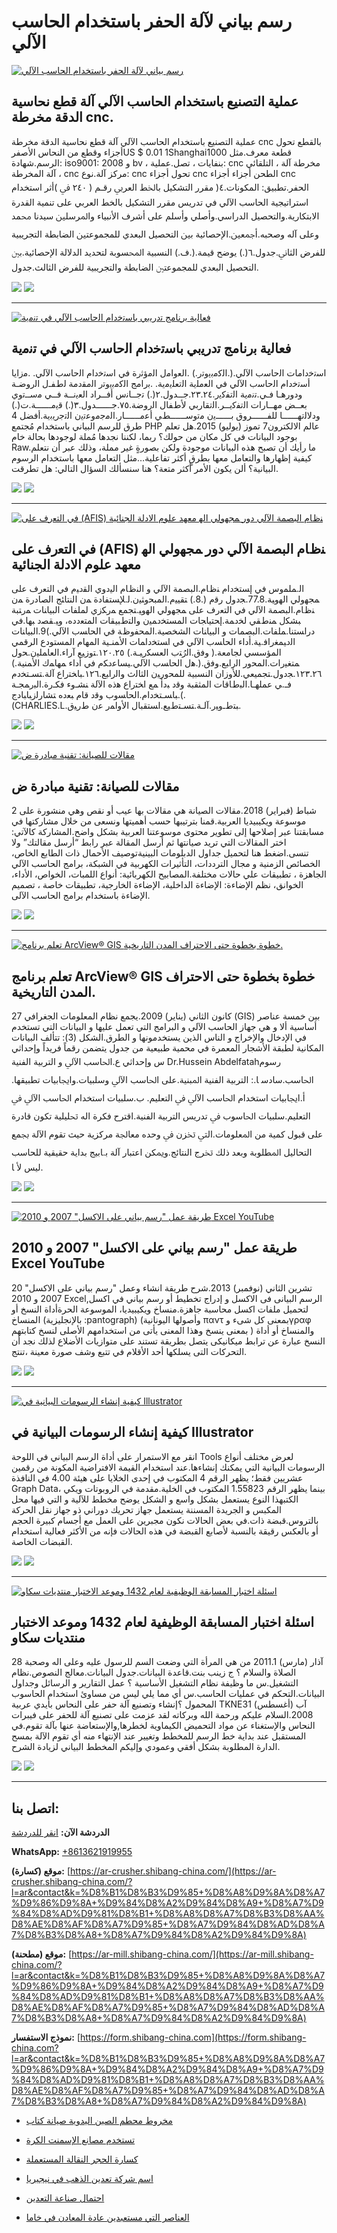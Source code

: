 # رسم بياني لآلة الحفر باستخدام الحاسب الآلي

<a href="https://swt.shibang-china.com/?l=ar&img&k=%D8%B1%D8%B3%D9%85+%D8%A8%D9%8A%D8%A7%D9%86%D9%8A+%D9%84%D8%A2%D9%84%D8%A9+%D8%A7%D9%84%D8%AD%D9%81%D8%B1+%D8%A8%D8%A7%D8%B3%D8%AA%D8%AE%D8%AF%D8%A7%D9%85+%D8%A7%D9%84%D8%AD%D8%A7%D8%B3%D8%A8+%D8%A7%D9%84%D8%A2%D9%84%D9%8A" target="_blank">![رسم بياني لآلة الحفر باستخدام الحاسب الآلي](http://static.shibang-china.com/all-800x300/32.jpg)</a>

## عملية التصنيع باستخدام الحاسب الآلي آلة قطع نحاسية الدقة مخرطة cnc.
عملية التصنيع باستخدام الحاسب الآلي آلة قطع نحاسية الدقة مخرطة cnc بالقطع تحول أجزاء وقطع من النحاس الأصفرUS $ 0.01 1Shanghai1000 قطعة معرف.مثل الرسم.شهادة: iso9001: 2008 و bv ، بنفايات ، تصل.عملية: cnc مخرطة آلة ، التلقائي آلة المخرطة ، cnc مركز آلة.نوع: cnc تحول أجزاء cnc الطحن أجزاء أجزاء cnc الحفر.تطبيق: المكونات.٤( ﻣﻘﺮﺭ ﺍﻟﺘﺸﻜﻴﻞ ﺑﺎﳋﻂ ﺍﻟﻌﺮﰊ ﺭﻗـﻢ ( ٢٤٠ ﰲ )أﺛﺮ اﺳﺘﺨﺪام اﺳﺘﺮاﺗﻴﺠﻴﺔ اﻟﺤﺎﺳﺐ اﻵﻟﻲ ﻓﻲ ﺗﺪرﻳﺲ ﻣﻘﺮر اﻟﺘﺸﻜﻴﻞ ﺑﺎﻟﺨﻂ اﻟﻌﺮﺑﻲ ﻋﻠﻰ ﺗﻨﻤﻴﺔ اﻟﻘﺪرة اﻻﺑﺘﻜﺎرﻳﺔ.واﻟﺘﺤﺼﻴﻞ اﻟﺪراﺳﻲ.ﻭﺃﺻﻠﻲ ﻭﺃﺳﻠﻢ ﻋﻠﻰ ﺃﺷﺮﻑ ﺍﻷﻧﺒﻴﺎﺀ ﻭﺍﳌﺮﺳﻠﲔ ﺳﻴﺪﻧﺎ ﳏﻤﺪ ﻭﻋﻠﻰ ﺁﻟﻪ ﻭﺻﺤﺒﻪ.ﺃﲨﻌﲔ.ﺍﻹﺣﺼﺎﺋﻴﺔ ﺑﲔ ﺍﻟﺘﺤﺼﻴﻞ ﺍﻟﺒﻌﺪﻱ ﻟﻠﻤﺠﻤﻮﻋﺘﲔ ﺍﻟﻀﺎﺑﻄﺔ ﺍﻟﺘﺠﺮﻳﺒﻴﺔ ﻟﻠﻔﺮﺽ ﺍﻟﺜﺎﱐ.ﺟﺪﻭﻝ.٦(.) ﻳﻮﺿﺢ ﻗﻴﻤﺔ.(.ﻑ.) ﺍﻟﻨﺴﺒﻴﺔ ﺍﶈﺴﻮﺑﺔ ﻟﺘﺤﺪﻳﺪ ﺍﻟﺪﻻﻟﺔ ﺍﻹﺣﺼﺎﺋﻴﺔ.ﺑﲔ ﺍﻟﺘﺤﺼﻴﻞ ﺍﻟﺒﻌﺪﻱ ﻟﻠﻤﺠﻤﻮﻋﺘﲔ ﺍﻟﻀﺎﺑﻄﺔ ﻭﺍﻟﺘﺠﺮﻳﺒﻴﺔ ﻟﻠﻔﺮﺽ ﺍﻟﺜﺎﻟﺚ.ﺟﺪﻭﻝ.


<a href="https://whatsapp.shibangsoft.com/WhatsApp.php" target="_blank" title="WhatsApp">![](http://static.shibang-china.com/icon/whatsapp.png)</a> <a href="https://swt.shibang-china.com/?l=ar&icon&k=%D8%B1%D8%B3%D9%85+%D8%A8%D9%8A%D8%A7%D9%86%D9%8A+%D9%84%D8%A2%D9%84%D8%A9+%D8%A7%D9%84%D8%AD%D9%81%D8%B1+%D8%A8%D8%A7%D8%B3%D8%AA%D8%AE%D8%AF%D8%A7%D9%85+%D8%A7%D9%84%D8%AD%D8%A7%D8%B3%D8%A8+%D8%A7%D9%84%D8%A2%D9%84%D9%8A" target="_blank">![](http://static.shibang-china.com/icon/chat-ar.png)</a>

---

<a href="https://swt.shibang-china.com/?l=ar&img&k=%D8%B1%D8%B3%D9%85+%D8%A8%D9%8A%D8%A7%D9%86%D9%8A+%D9%84%D8%A2%D9%84%D8%A9+%D8%A7%D9%84%D8%AD%D9%81%D8%B1+%D8%A8%D8%A7%D8%B3%D8%AA%D8%AE%D8%AF%D8%A7%D9%85+%D8%A7%D9%84%D8%AD%D8%A7%D8%B3%D8%A8+%D8%A7%D9%84%D8%A2%D9%84%D9%8A" target="_blank">![ﻓﻌﺎﻟﯾﺔ ﺑرﻧﺎﻣﺞ ﺗدرﯾﺑﻲ ﺑﺎﺳﺗﺧدام اﻟﺣﺎﺳب اﻵﻟﻲ ﻓﻲ ﺗﻧﻣﯾﺔ](http://static.shibang-china.com/all-800x300/304.jpg)</a>

## ﻓﻌﺎﻟﯾﺔ ﺑرﻧﺎﻣﺞ ﺗدرﯾﺑﻲ ﺑﺎﺳﺗﺧدام اﻟﺣﺎﺳب اﻵﻟﻲ ﻓﻲ ﺗﻧﻣﯾﺔ
اﺳﺗﺧداﻣﺎت اﻟﺣﺎﺳب اﻵﻟﻲ.(.اﻟﻛﻣﺑﻳوﺗر.) .اﻟﻌواﻣﻝ اﻟﻣؤﺛرة ﻓﻲ اﺳﺗﺧدام اﻟﺣﺎﺳب اﻵﻟﻲ. .ﻣزاﻳﺎ أﺳﺗﺧدام اﻟﺣﺎﺳب اﻵﻟﻲ ﻓﻲ اﻟﻌﻣﻠﻳﺔ اﻟﺗﻌﻠﻳﻣﻳﺔ. .ﺑراﻣﺞ اﻟﻛﻣﺑﻳوﺗر اﻟﻣﻘدﻣﺔ ﻟطﻔـﻝ اﻟروﺿـﺔ ودورﻫـﺎ ﻓـﻲ.ﺗﻧﻣﻳﺔ اﻟﺗﻔﻛﻳر.٢٣.٢٤.ﺟــدوﻝ.٢(.) ﺗﺟــﺎﻧس أﻓــراد اﻟﻌﻳﻧــﺔ ﻓــﻲ ﻣﺳــﺗوي ﺑﻌــض ﻣﻬــﺎرات اﻟﺗﻔﻛﻳــر.اﻟﺗﻘﺎرﺑﻲ ﻷطﻔﺎﻝ اﻟروﺿﺔ.٧٥.ﺟــــــدوﻝ.٣(.) ﻗﻳﻣــــــﺔ.ت(.) ودﻻﻟﺗﻬــــــﺎ ﻟﻠﻔــــــروق ﺑــــــﻳن ﻣﺗوﺳــــــطﻲ أﻋﻣــــــﺎر.اﻟﻣﺟﻣوﻋﺗﻳن اﻟﺗﺟرﻳﺑﻳﺔ.أفضل 4 طرق للرسم البياني باستخدام مُجتمع PHP عالم الالكترون7 تموز (يوليو) 2015.هل تعلم بوجود البيانات في كل مكان من حولك؟ ربما، لكننا نجدها مُملة لوجودها بحالة خام Raw.ما رأيك أن تصبح هذه البيانات موجودة ولكن بصورةٍ غير مملة، وذلك عبر أن نتعلم كيفية إظهارها والتعامل معها بطرقٍ أكثر تفاعلية…مثل التعامل معها باستخدام الرسوم البيانية؟ ألن يكون الأمر أكثر متعة؟ هنا سنسألك السؤال التالي: هل تطرقت.


<a href="https://whatsapp.shibangsoft.com/WhatsApp.php" target="_blank" title="WhatsApp">![](http://static.shibang-china.com/icon/whatsapp.png)</a> <a href="https://swt.shibang-china.com/?l=ar&icon&k=%D8%B1%D8%B3%D9%85+%D8%A8%D9%8A%D8%A7%D9%86%D9%8A+%D9%84%D8%A2%D9%84%D8%A9+%D8%A7%D9%84%D8%AD%D9%81%D8%B1+%D8%A8%D8%A7%D8%B3%D8%AA%D8%AE%D8%AF%D8%A7%D9%85+%D8%A7%D9%84%D8%AD%D8%A7%D8%B3%D8%A8+%D8%A7%D9%84%D8%A2%D9%84%D9%8A" target="_blank">![](http://static.shibang-china.com/icon/chat-ar.png)</a>

---

<a href="https://swt.shibang-china.com/?l=ar&img&k=%D8%B1%D8%B3%D9%85+%D8%A8%D9%8A%D8%A7%D9%86%D9%8A+%D9%84%D8%A2%D9%84%D8%A9+%D8%A7%D9%84%D8%AD%D9%81%D8%B1+%D8%A8%D8%A7%D8%B3%D8%AA%D8%AE%D8%AF%D8%A7%D9%85+%D8%A7%D9%84%D8%AD%D8%A7%D8%B3%D8%A8+%D8%A7%D9%84%D8%A2%D9%84%D9%8A" target="_blank">![ﻓﻲ ﺍﻟﺘﻌﺭﻑ ﻋﻠﻰ (AFIS) ﻨﻅﺎﻡ ﺍﻟﺒﺼﻤﺔ ﺍﻵﻟﻲ ﺩﻭﺭ ﻤﺠﻬﻭﻟﻲ ﺍﻟﻬ معهد علوم الادلة الجنائية](http://static.shibang-china.com/all-800x300/27.jpg)</a>

## ﻓﻲ ﺍﻟﺘﻌﺭﻑ ﻋﻠﻰ (AFIS) ﻨﻅﺎﻡ ﺍﻟﺒﺼﻤﺔ ﺍﻵﻟﻲ ﺩﻭﺭ ﻤﺠﻬﻭﻟﻲ ﺍﻟﻬ معهد علوم الادلة الجنائية
ﺍﻟ.ﻤﻠﻤﻭﺱ ﻓﻲ ﺇﺴﺘﺨﺩﺍﻡ ﻨﻅﺎﻡ.ﺍﻟﺒﺼﻤﺔ ﺍﻵﻟﻲ ﻭ ﺍﻟﻨﻅﺎﻡ ﺍﻟﻴﺩﻭﻱ ﺍﻟﻘﺩﻴﻡ ﻓﻲ ﺍﻟﺘﻌﺭﻑ ﻋﻠﻰ ﻤﺠﻬﻭﻟﻲ ﺍﻟﻬﻭﻴﺔ.77.8.ﺠﺩﻭل ﺭﻗﻡ (.8.) ﺘﻘﻴﻴﻡ.ﺍﻟﻤﺒﺤﻭﺜﻴﻥ.ﻟ.ﻺﺴﺘﻔﺎﺩﺓ ﻤﻥ ﺍﻟﻨﺘﺎﺌﺞ ﺍﻟﺼﺎﺩﺭﺓ ﻤﻥ ﻨﻅﺎﻡ.ﺍﻟﺒﺼﻤﺔ ﺍﻵﻟﻲ ﻓﻲ ﺍﻟﺘﻌﺭﻑ ﻋﻠﻰ ﻤﺠﻬﻭﻟﻲ ﺍﻟﻬﻭﻴ.ﺘﺠﻤﻊ ﻤﺭﻜﺯﻱ ﻟﻤﻠﻔﺎﺕ ﺍﻟﺒﻴﺎﻨﺎﺕ ﻤﺭﺘﺒﺔ ﺒﺸﻜل ﻤﻨﻁﻘﻲ ﻟﺨﺩﻤﺔ.ﺇﺤﺘﻴﺎﺠﺎﺕ ﺍﻟﻤﺴﺘﺨﺩﻤﻴﻥ ﻭﺍﻟﺘﻁﺒﻴﻘﺎﺕ ﺍﻟﻤﺘﻌﺩﺩﻩ، ﻭﻴ.ﻘﺼﺩ ﺒﻬﺎ.ﻓﻲ ﺩﺭﺍﺴﺘﻨﺎ.ﻤﻠﻔﺎﺕ.ﺍﻟﺒﺼﻤﺎﺕ ﻭ ﺍﻟﺒﻴﺎﻨﺎﺕ ﺍﻟﺸﺨﺼﻴﺔ.ﺍﻟﻤﺤﻔﻭﻅﺔ ﻓﻲ ﺍﻟﺤﺎﺴﺏ ﺍﻵﻟﻲ.)9.ﺍﻟﺒﻴﺎﻨﺎﺕ ﺍﻟﺩﻴﻤﻐﺭﺍﻓ.ﻴﺔ.ﺃﺩﺍﺀ ﺍﻟﺤﺎﺴﺏ ﺍﻵﻟﻲ ﻓﻲ ﺍﺴﺘﺨﺩﺍﻤﺎﺕ ﺍﻷﻤﻨـﻴﺔ ﺍﻟﻤﻬﺎﻡ المستودع الرقمي المؤسسي لجامعة.( ﻭﻓﻕ.ﺍﻟﺭُﺘﺏ ﺍﻟﻌﺴﻜﺭﻴـﺔ.) ١٢٠.٢٥.ﺘﻭﺯﻴﻊ ﺁﺭﺍﺀ.ﺍﻟﻌﺎﻤﻠﻴﻥ.ﺤﻭل ﻤﺘﻐﻴﺭﺍﺕ.ﺍﻟﻤﺤﻭﺭ ﺍﻟﺭﺍﺒﻊ.ﻭﻓﻕ.(.ﻫل ﺍﻟﺤﺎﺴﺏ ﺍﻵﻟﻲ.ﻴﺴﺎﻋﺩﻜﻡ ﻓﻲ ﺃﺩﺍﺀ ﻤﻬﺎﻤﻙ ﺍﻷﻤﻨﻴﺔ.) ١٢٣.٢٦.ﺠﺩﻭل.ﺘﺠﻤﻴﻌﻲ.ﻟﻸﻭﺯﺍﻥ ﺍﻟﻨﺴﺒﻴﺔ ﻟﻠﻤﺤﻭﺭﻴﻥ ﺍﻟﺜﺎﻟﺙ ﻭﺍﻟﺭﺍﺒﻊ.١٢٦.ﺒﺎﺨﺘﺭﺍﻉ ﺁﻟﺔ.ﺘﺴـﺘﺨﺩﻡ ﻓـ.ﻲ ﻋﻤﻠﻬـﺎ.ﺍﻟﺒﻁﺎﻗﺎﺕ ﺍﻟﻤﺜﻘﺒﺔ ﻭﻗﺩ ﺒﺩﺃ ﻤﻊ ﺍﺨﺘﺭﺍﻉ ﻫﺫﻩ ﺍﻵﻟﺔ ﻨﺸـﻭﺀ ﻓﻜـﺭﺓ.ﺍﻟﺒﺭﻤﺠـﺔ ﺒﺎﺴـﺘﺨﺩﺍﻡ.ﺍﻟﺤﺎﺴﻭﺏ ﻭﻗﺩ ﻗﺎﻡ ﺒﻌﺩﻩ ﺘﺸﺎﺭﻟﺯﺒﺎﺒﺎﺩﺝ.(.(CHARLIES.L.ﺒﺘﻁـﻭﻴﺭ.ﺁﻟـﺔ.ﺘﺴـﺘﻁﻴﻊ.ﺍﺴﺘﻘﺒﺎل ﺍﻷﻭﺍﻤﺭ ﻋﻥ ﻁﺭﻴﻕ.


<a href="https://whatsapp.shibangsoft.com/WhatsApp.php" target="_blank" title="WhatsApp">![](http://static.shibang-china.com/icon/whatsapp.png)</a> <a href="https://swt.shibang-china.com/?l=ar&icon&k=%D8%B1%D8%B3%D9%85+%D8%A8%D9%8A%D8%A7%D9%86%D9%8A+%D9%84%D8%A2%D9%84%D8%A9+%D8%A7%D9%84%D8%AD%D9%81%D8%B1+%D8%A8%D8%A7%D8%B3%D8%AA%D8%AE%D8%AF%D8%A7%D9%85+%D8%A7%D9%84%D8%AD%D8%A7%D8%B3%D8%A8+%D8%A7%D9%84%D8%A2%D9%84%D9%8A" target="_blank">![](http://static.shibang-china.com/icon/chat-ar.png)</a>

---

<a href="https://swt.shibang-china.com/?l=ar&img&k=%D8%B1%D8%B3%D9%85+%D8%A8%D9%8A%D8%A7%D9%86%D9%8A+%D9%84%D8%A2%D9%84%D8%A9+%D8%A7%D9%84%D8%AD%D9%81%D8%B1+%D8%A8%D8%A7%D8%B3%D8%AA%D8%AE%D8%AF%D8%A7%D9%85+%D8%A7%D9%84%D8%AD%D8%A7%D8%B3%D8%A8+%D8%A7%D9%84%D8%A2%D9%84%D9%8A" target="_blank">![مقالات للصيانة: تقنية مبادرة ض](http://static.shibang-china.com/all-800x300/1421.jpg)</a>

## مقالات للصيانة: تقنية مبادرة ض
2 شباط (فبراير) 2018.مقالات الصيانة هي مقالات بها عيب أو نقص وهي منشورة على موسوعة ويكيبيديا العربية.قمنا بترتيبها حسب أهميتها ونسعى من خلال مشاركتها في مسابقتنا عبر إصلاحها إلى تطوير محتوى موسوعتنا العربية بشكل واضح.المشاركة كالآتي: اختر المقالات التي تريد صيانتها ثم أرسل المقالة عبر رابط “أرسل مقالتك” ولا تنسى.اضغط هنا لتحميل جداول الدبلومات البينيةتوصيف الأحمال ذات الطابع الخاص، الخصائص الزمنية و مجال الترددات، التأثيرات الكهربية في الشبكة، برامج الحاسب الآلي الجاهزة ، تطبيقات علي حالات مختلفة.المصابيح الكهربائية: أنواع اللمبات، الخواص، الأداء، الخوانق، نظم الإضاءة: الإضاءة الداخلية، الإضاءة الخارجية، تطبيقات خاصة ، تصميم الإضاءة باستخدام برامج الحاسب الآلى.


<a href="https://whatsapp.shibangsoft.com/WhatsApp.php" target="_blank" title="WhatsApp">![](http://static.shibang-china.com/icon/whatsapp.png)</a> <a href="https://swt.shibang-china.com/?l=ar&icon&k=%D8%B1%D8%B3%D9%85+%D8%A8%D9%8A%D8%A7%D9%86%D9%8A+%D9%84%D8%A2%D9%84%D8%A9+%D8%A7%D9%84%D8%AD%D9%81%D8%B1+%D8%A8%D8%A7%D8%B3%D8%AA%D8%AE%D8%AF%D8%A7%D9%85+%D8%A7%D9%84%D8%AD%D8%A7%D8%B3%D8%A8+%D8%A7%D9%84%D8%A2%D9%84%D9%8A" target="_blank">![](http://static.shibang-china.com/icon/chat-ar.png)</a>

---

<a href="https://swt.shibang-china.com/?l=ar&img&k=%D8%B1%D8%B3%D9%85+%D8%A8%D9%8A%D8%A7%D9%86%D9%8A+%D9%84%D8%A2%D9%84%D8%A9+%D8%A7%D9%84%D8%AD%D9%81%D8%B1+%D8%A8%D8%A7%D8%B3%D8%AA%D8%AE%D8%AF%D8%A7%D9%85+%D8%A7%D9%84%D8%AD%D8%A7%D8%B3%D8%A8+%D8%A7%D9%84%D8%A2%D9%84%D9%8A" target="_blank">![تعلم برنامج ArcView® GIS خطوة بخطوة حتى الاحتراف المدن التاريخية.](http://static.shibang-china.com/all-800x300/216.jpg)</a>

## تعلم برنامج ArcView® GIS خطوة بخطوة حتى الاحتراف المدن التاريخية.
27 كانون الثاني (يناير) 2009.يجمع نظام المعلومات الجغرافي (GIS) بين خمسة عناصر أساسية ألا و هي جهاز الحاسب الآلي و البرامج التي تعمل عليها و البيانات التي تستخدم في الإدخال والإخراج و الناس الذين يستخدمونها و الطرق.الشكل (3): تتألف البيانات المكانية لطبقة الأشجار المعمرة في محمية طبيعية من جدول يتضمن رقماً فريداً وإحداثي س وإحداثي ع.ﺍﳊﺎﺳﺐ ﺍﻵﱄ ﻭ ﺍﻟﺘﺮﺑﻴﺔ ﺍﻟﻔﻨﻴﺔ Dr.Hussein Abdelfatahﺭﺳﻮﻡ ﺍﳊﺎﺳﺐ.ﺳﺎﺩﺳ ﺎ.: ﺍﻟﺘﺮﺑﻴﺔ ﺍﻟﻔﻨﻴﺔ ﺍﳌﺒﻨﻴﺔ.ﻋﻠﻰ ﺍﳊﺎﺳﺐ ﺍﻵﱄ ﻭﺳﻠﺒﻴﺎﺕ.ﻭﺍﳚﺎﺑﻴﺎﺕ ﺗﻄﺒﻴﻘﻬﺎ. ﺃ.ﺍﳚﺎﺑﻴﺎﺕ ﺍﺳﺘﺨﺪﺍﻡ ﺍﳊﺎﺳﺐ ﺍﻵﱄ ﰲ ﺍﻟﺘﻌﻠﻴﻢ. ﺏ.ﺳﻠﺒﻴﺎﺕ ﺍﺳﺘﺨﺪﺍﻡ ﺍﳊﺎﺳﺐ ﺍﻵﱄ ﰲ ﺍﻟﺘﻌﻠﻴﻢ.ﺳﻠﺒﻴﺎﺕ ﺍﳊﺎﺳﻮﺏ ﰲ ﺗﺪﺭﻳﺲ ﺍﻟﺘﺮﺑﻴﺔ ﺍﻟﻔﻨﻴﺔ.ﺍﻗﺘﺮﺡ ﻓﻜﺮﺓ ﺍﻟﻪ ﲢﻠﻴﻠﻴﺔ ﺗﻜﻮﻥ ﻗﺎﺩﺭﺓ ﻋﻠﻰ ﻗﺒﻮﻝ ﻛﻤﻴﺔ ﻣﻦ ﺍﳌﻌﻠﻮﻣﺎﺕ.ﺍﻟﱵ ﲣﺰﻥ ﰲ ﻭﺣﺪﻩ ﻣﻌﺎﳉﺔ ﻣﺮﻛﺰﻳﺔ ﺣﻴﺚ ﺗﻘﻮﻡ ﺍﻵﻟﺔ ﲜﻤﻊ ﺍﻟﺘﺤﺎﻟﻴﻞ ﺍﳌﻄﻠﻮﺑﺔ ﻭﺑﻌﺪ ﺫﻟﻚ ﲣﺮﺝ ﺍﻟﻨﺘﺎﺋﺞ.ﻭﳝﻜﻦ ﺍﻋﺘﺒﺎﺭ ﺁﻟﺔ ﺑ.ﺎﺑﻴﺞ ﺑﺪﺍﻳﺔ ﺣﻘﻴﻘﻴﺔ ﻟﻠﺤﺎﺳﺐ ﻟﻴﺲ ﻷ ﺎ.


<a href="https://whatsapp.shibangsoft.com/WhatsApp.php" target="_blank" title="WhatsApp">![](http://static.shibang-china.com/icon/whatsapp.png)</a> <a href="https://swt.shibang-china.com/?l=ar&icon&k=%D8%B1%D8%B3%D9%85+%D8%A8%D9%8A%D8%A7%D9%86%D9%8A+%D9%84%D8%A2%D9%84%D8%A9+%D8%A7%D9%84%D8%AD%D9%81%D8%B1+%D8%A8%D8%A7%D8%B3%D8%AA%D8%AE%D8%AF%D8%A7%D9%85+%D8%A7%D9%84%D8%AD%D8%A7%D8%B3%D8%A8+%D8%A7%D9%84%D8%A2%D9%84%D9%8A" target="_blank">![](http://static.shibang-china.com/icon/chat-ar.png)</a>

---

<a href="https://swt.shibang-china.com/?l=ar&img&k=%D8%B1%D8%B3%D9%85+%D8%A8%D9%8A%D8%A7%D9%86%D9%8A+%D9%84%D8%A2%D9%84%D8%A9+%D8%A7%D9%84%D8%AD%D9%81%D8%B1+%D8%A8%D8%A7%D8%B3%D8%AA%D8%AE%D8%AF%D8%A7%D9%85+%D8%A7%D9%84%D8%AD%D8%A7%D8%B3%D8%A8+%D8%A7%D9%84%D8%A2%D9%84%D9%8A" target="_blank">![طريقة عمل &quot;رسم بياني على الاكسل&quot; 2007 و 2010 Excel YouTube](http://static.shibang-china.com/all-800x300/313.jpg)</a>

## طريقة عمل &quot;رسم بياني على الاكسل&quot; 2007 و 2010 Excel YouTube
20 تشرين الثاني (نوفمبر) 2013.شرح طريقة انشاء وعمل &quot;رسم بياني على الاكسل&quot; 2007 و 2010 Excel,الرسم البيانى فى الاكسل و إدراج تخطيط أو رسم بياني في اكسل لتحميل ملفات اكسل محاسبة جاهزة.منساخ ويكيبيديا، الموسوعة الحرةأداة النسخ أو المنساخ (بالإنجليزية :pantograph) (وأصولها اليونانية παντ بمعنى كل شىء وγραφ بمعنى ينسخ وهذا المعنى يأتى من استخدامهم الأصلى لنسخ كتابتهم ) والمنساخ أو أداة النسخ عبارة عن ترابط ميكانيكى يتصل بطريقة تستند على متوازيات الأضلاع لذلك نجد أن التحركات التى يسلكها أحد الأقلام في تتبع وشف صورة معينة ،تنتج.


<a href="https://whatsapp.shibangsoft.com/WhatsApp.php" target="_blank" title="WhatsApp">![](http://static.shibang-china.com/icon/whatsapp.png)</a> <a href="https://swt.shibang-china.com/?l=ar&icon&k=%D8%B1%D8%B3%D9%85+%D8%A8%D9%8A%D8%A7%D9%86%D9%8A+%D9%84%D8%A2%D9%84%D8%A9+%D8%A7%D9%84%D8%AD%D9%81%D8%B1+%D8%A8%D8%A7%D8%B3%D8%AA%D8%AE%D8%AF%D8%A7%D9%85+%D8%A7%D9%84%D8%AD%D8%A7%D8%B3%D8%A8+%D8%A7%D9%84%D8%A2%D9%84%D9%8A" target="_blank">![](http://static.shibang-china.com/icon/chat-ar.png)</a>

---

<a href="https://swt.shibang-china.com/?l=ar&img&k=%D8%B1%D8%B3%D9%85+%D8%A8%D9%8A%D8%A7%D9%86%D9%8A+%D9%84%D8%A2%D9%84%D8%A9+%D8%A7%D9%84%D8%AD%D9%81%D8%B1+%D8%A8%D8%A7%D8%B3%D8%AA%D8%AE%D8%AF%D8%A7%D9%85+%D8%A7%D9%84%D8%AD%D8%A7%D8%B3%D8%A8+%D8%A7%D9%84%D8%A2%D9%84%D9%8A" target="_blank">![كيفية إنشاء الرسومات البيانية في Illustrator](http://static.shibang-china.com/all-800x300/443.jpg)</a>

## كيفية إنشاء الرسومات البيانية في Illustrator
انقر مع الاستمرار على أداة الرسم البياني في اللوحة Tools لعرض مختلف أنواع الرسومات البيانية التي يمكنك إنشاءها.عند استخدام القيمة الافتراضية المكونة من رقمين عشريين فقط؛ يظهر الرقم 4 المكتوب في إحدى الخلايا على هيئة 4.00 في النافذة Graph Data، بينما يظهر الرقم 1.55823 المكتوب في الخلية.مقدمة في الروبوتات ويكي الكتبهذا النوع يستعمل بشكل واسع و الشكل يوضح مخطط للآلية و التي فيها محل المكبس و الجريدة المسننة يستعمل جهاز تحريك دوراني ذو جهاز نقل الحركة بالتروس.قبضة ذات.في بعض الحالات نكون مجبرين على العمل مع أجسام كبيرة الحجم أو بالعكس رقيقة بالنسبة لأصابع القبضة في هذه الحالات فإنه من الأكثر فعالية استخدام القبضات الخاصة.


<a href="https://whatsapp.shibangsoft.com/WhatsApp.php" target="_blank" title="WhatsApp">![](http://static.shibang-china.com/icon/whatsapp.png)</a> <a href="https://swt.shibang-china.com/?l=ar&icon&k=%D8%B1%D8%B3%D9%85+%D8%A8%D9%8A%D8%A7%D9%86%D9%8A+%D9%84%D8%A2%D9%84%D8%A9+%D8%A7%D9%84%D8%AD%D9%81%D8%B1+%D8%A8%D8%A7%D8%B3%D8%AA%D8%AE%D8%AF%D8%A7%D9%85+%D8%A7%D9%84%D8%AD%D8%A7%D8%B3%D8%A8+%D8%A7%D9%84%D8%A2%D9%84%D9%8A" target="_blank">![](http://static.shibang-china.com/icon/chat-ar.png)</a>

---

<a href="https://swt.shibang-china.com/?l=ar&img&k=%D8%B1%D8%B3%D9%85+%D8%A8%D9%8A%D8%A7%D9%86%D9%8A+%D9%84%D8%A2%D9%84%D8%A9+%D8%A7%D9%84%D8%AD%D9%81%D8%B1+%D8%A8%D8%A7%D8%B3%D8%AA%D8%AE%D8%AF%D8%A7%D9%85+%D8%A7%D9%84%D8%AD%D8%A7%D8%B3%D8%A8+%D8%A7%D9%84%D8%A2%D9%84%D9%8A" target="_blank">![اسئلة اختبار المسابقة الوظيفية لعام 1432 وموعد الاختبار منتديات سكاو](http://static.shibang-china.com/all-800x300/562.jpg)</a>

## اسئلة اختبار المسابقة الوظيفية لعام 1432 وموعد الاختبار منتديات سكاو
28 آذار (مارس) 2011.1 من هي المرأة التي وضعت السم للرسول عليه وعلى اله وصحبة الصلاة والسلام ؟ ج زينب بنت.قاعدة البيانات.جدول البيانات.معالج النصوص.نظام التشغيل.س ما وظيفة نظام التشغيل الأساسية ؟ عمل التقارير و الرسائل وجداول البيانات.التحكم في عمليات الحاسب.س أي مما يلي ليس من مساوئ استخدام الحاسوب المحمول ؟إنشاء وتصنيع آلة حفر على النحاس بأيدي عربية TKNE31 آب (أغسطس) 2008.السلام عليكم ورحمة الله وبركاته لقد عزمت على تصنيع آلة للحفر على فيبرات النحاس والإستغناء عن مواد التحميض الكيماوية لخطرها,والإستعاضة عنها بآلة تقوم.في المستقبل عند بداية خط الرسم للمخطط وتغيير عند الإنتهاء منه أي تقوم الآلة بمسح الدارة المطلوبة بشكل أفقي وعمودي وإليكم المخطط البياني لزيادة الشرح.


<a href="https://whatsapp.shibangsoft.com/WhatsApp.php" target="_blank" title="WhatsApp">![](http://static.shibang-china.com/icon/whatsapp.png)</a> <a href="https://swt.shibang-china.com/?l=ar&icon&k=%D8%B1%D8%B3%D9%85+%D8%A8%D9%8A%D8%A7%D9%86%D9%8A+%D9%84%D8%A2%D9%84%D8%A9+%D8%A7%D9%84%D8%AD%D9%81%D8%B1+%D8%A8%D8%A7%D8%B3%D8%AA%D8%AE%D8%AF%D8%A7%D9%85+%D8%A7%D9%84%D8%AD%D8%A7%D8%B3%D8%A8+%D8%A7%D9%84%D8%A2%D9%84%D9%8A" target="_blank">![](http://static.shibang-china.com/icon/chat-ar.png)</a>

---
## اتصل بنا:

**الدردشة الآن:** [انقر للدردشة](https://swt.shibang-china.com?l=ar&contact&k=%D8%B1%D8%B3%D9%85+%D8%A8%D9%8A%D8%A7%D9%86%D9%8A+%D9%84%D8%A2%D9%84%D8%A9+%D8%A7%D9%84%D8%AD%D9%81%D8%B1+%D8%A8%D8%A7%D8%B3%D8%AA%D8%AE%D8%AF%D8%A7%D9%85+%D8%A7%D9%84%D8%AD%D8%A7%D8%B3%D8%A8+%D8%A7%D9%84%D8%A2%D9%84%D9%8A)

**WhatsApp:**  [+8613621919955](https://whatsapp.shibangsoft.com/WhatsApp.php)

**موقع (كسارة):** [https://ar-crusher.shibang-china.com/](https://ar-crusher.shibang-china.com/?l=ar&contact&k=%D8%B1%D8%B3%D9%85+%D8%A8%D9%8A%D8%A7%D9%86%D9%8A+%D9%84%D8%A2%D9%84%D8%A9+%D8%A7%D9%84%D8%AD%D9%81%D8%B1+%D8%A8%D8%A7%D8%B3%D8%AA%D8%AE%D8%AF%D8%A7%D9%85+%D8%A7%D9%84%D8%AD%D8%A7%D8%B3%D8%A8+%D8%A7%D9%84%D8%A2%D9%84%D9%8A)

**موقع (مطحنة):** [https://ar-mill.shibang-china.com/](https://ar-mill.shibang-china.com/?l=ar&contact&k=%D8%B1%D8%B3%D9%85+%D8%A8%D9%8A%D8%A7%D9%86%D9%8A+%D9%84%D8%A2%D9%84%D8%A9+%D8%A7%D9%84%D8%AD%D9%81%D8%B1+%D8%A8%D8%A7%D8%B3%D8%AA%D8%AE%D8%AF%D8%A7%D9%85+%D8%A7%D9%84%D8%AD%D8%A7%D8%B3%D8%A8+%D8%A7%D9%84%D8%A2%D9%84%D9%8A)

**نموذج الاستفسار:** [https://form.shibang-china.com](https://form.shibang-china.com?l=ar&contact&k=%D8%B1%D8%B3%D9%85+%D8%A8%D9%8A%D8%A7%D9%86%D9%8A+%D9%84%D8%A2%D9%84%D8%A9+%D8%A7%D9%84%D8%AD%D9%81%D8%B1+%D8%A8%D8%A7%D8%B3%D8%AA%D8%AE%D8%AF%D8%A7%D9%85+%D8%A7%D9%84%D8%AD%D8%A7%D8%B3%D8%A8+%D8%A7%D9%84%D8%A2%D9%84%D9%8A)

* [مخروط محطم الصين اليدوية صيانة كتاب](../23/%D9%85%D8%AE%D8%B1%D9%88%D8%B7%20%D9%85%D8%AD%D8%B7%D9%85%20%D8%A7%D9%84%D8%B5%D9%8A%D9%86%20%D8%A7%D9%84%D9%8A%D8%AF%D9%88%D9%8A%D8%A9%20%D8%B5%D9%8A%D8%A7%D9%86%D8%A9%20%D9%83%D8%AA%D8%A7%D8%A8.md)

* [تستخدم مصانع الإسمنت الكرة](../22/%D8%AA%D8%B3%D8%AA%D8%AE%D8%AF%D9%85%20%D9%85%D8%B5%D8%A7%D9%86%D8%B9%20%D8%A7%D9%84%D8%A5%D8%B3%D9%85%D9%86%D8%AA%20%D8%A7%D9%84%D9%83%D8%B1%D8%A9.md)

* [كسارة الحجر النقالة المستعملة](../23/%D9%83%D8%B3%D8%A7%D8%B1%D8%A9%20%D8%A7%D9%84%D8%AD%D8%AC%D8%B1%20%D8%A7%D9%84%D9%86%D9%82%D8%A7%D9%84%D8%A9%20%D8%A7%D9%84%D9%85%D8%B3%D8%AA%D8%B9%D9%85%D9%84%D8%A9.md)

* [اسم شركة تعدين الذهب في نيجيريا](../23/%D8%A7%D8%B3%D9%85%20%D8%B4%D8%B1%D9%83%D8%A9%20%D8%AA%D8%B9%D8%AF%D9%8A%D9%86%20%D8%A7%D9%84%D8%B0%D9%87%D8%A8%20%D9%81%D9%8A%20%D9%86%D9%8A%D8%AC%D9%8A%D8%B1%D9%8A%D8%A7.md)

* [احتمال صناعة التعدين](../24/%D8%A7%D8%AD%D8%AA%D9%85%D8%A7%D9%84%20%D8%B5%D9%86%D8%A7%D8%B9%D8%A9%20%D8%A7%D9%84%D8%AA%D8%B9%D8%AF%D9%8A%D9%86.md)

* [العناصر التي مستعبدين عادة المعادن في خاما](../25/%D8%A7%D9%84%D8%B9%D9%86%D8%A7%D8%B5%D8%B1%20%D8%A7%D9%84%D8%AA%D9%8A%20%D9%85%D8%B3%D8%AA%D8%B9%D8%A8%D8%AF%D9%8A%D9%86%20%D8%B9%D8%A7%D8%AF%D8%A9%20%D8%A7%D9%84%D9%85%D8%B9%D8%A7%D8%AF%D9%86%20%D9%81%D9%8A%20%D8%AE%D8%A7%D9%85%D8%A7.md)
